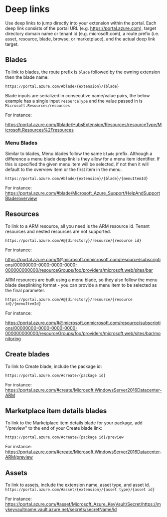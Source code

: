 
<a name="deep-links"></a>
# Deep links

Use deep links to jump directly into your extension within the portal. Each deep link consists of the portal URL (e.g. https://portal.azure.com), target directory domain name or tenant id (e.g. microsoft.com), a route prefix (i.e. asset, resource, blade, browse, or marketplace), and the actual deep link target.

<a name="deep-links-blades"></a>
## Blades

To link to blades, the route prefix is `blade` followed by the owning extension then the blade name:

`https://portal.azure.com/#blade/{extension}/{blade}`

Blade inputs are serialized in consecutive name/value pairs, the below example has a single input `resourceType` and the value passed in is `Microsoft.Resources/resources`

For instance: 

https://portal.azure.com/#blade/HubsExtension/Resources/resourceType/Microsoft.Resources%2Fresources

<a name="deep-links-blades-menu-blades"></a>
### Menu Blades

Similar to blades, Menu blades follow the same `blade` prefix. 
Although a difference a menu blade deep link is they allow for a menu item identifier. If this is specified the given menu item will be selected,
if not then it will default to the overview item or the first item in the menu.

`https://portal.azure.com/#blade/{extension}/{blade}/{menuItemId}`

For instance:
https://portal.azure.com/#blade/Microsoft_Azure_Support/HelpAndSupportBlade/overview


<a name="deep-links-resources"></a>
## Resources

To link to a ARM resource, all you need is the ARM resource id. Tenant resources and nested resources are not supported.

`https://portal.azure.com/#@{directory}/resource/{resource id}`

For instance:

https://portal.azure.com/#@microsoft.onmicrosoft.com/resource/subscriptions/00000000-0000-0000-0000-000000000000/resourceGroups/foo/providers/microsoft.web/sites/bar

ARM resources are built using a menu blade, so they also follow the menu blade deeplinking format - you can provide a menu item to be selected 
as the final parameter.

`https://portal.azure.com/#@{directory}/resource/{resource id}/{menuItemId}`

For instance:

https://portal.azure.com/#@microsoft.onmicrosoft.com/resource/subscriptions/00000000-0000-0000-0000-000000000000/resourceGroups/foo/providers/microsoft.web/sites/bar/monitoring

<a name="deep-links-create-blades"></a>
## Create blades

To link to Create blade, include the package id:

`https://portal.azure.com/#create/{package id}`

For instance:
https://portal.azure.com/#create/Microsoft.WindowsServer2016Datacenter-ARM


<a name="deep-links-marketplace-item-details-blades"></a>
## Marketplace item details blades

To link to the Marketplace item details blade for your package, add "/preview" to the end of your Create blade link:

`https://portal.azure.com/#create/{package id}/preview`

For instance:
https://portal.azure.com/#create/Microsoft.WindowsServer2016Datacenter-ARM/preview


<a name="deep-links-assets"></a>
## Assets

To link to assets, include the extension name, asset type, and asset id.
`https://portal.azure.com/#asset/{extension}/{asset type}/{asset id}`

For instance:
https://portal.azure.com/#asset/Microsoft_Azure_KeyVault/Secret/https://mykeyvaultname.vault.azure.net/secrets/secretName/id




